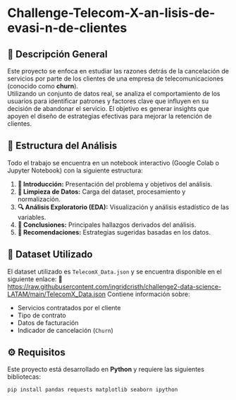 # Challenge-Telecom-X-an-lisis-de-evasi-n-de-clientes

## 🧾 Descripción General

Este proyecto se enfoca en estudiar las razones detrás de la cancelación de servicios por parte de los clientes de una empresa de telecomunicaciones (conocido como **churn**).  
Utilizando un conjunto de datos real, se analiza el comportamiento de los usuarios para identificar patrones y factores clave que influyen en su decisión de abandonar el servicio.
El objetivo es generar insights que apoyen el diseño de estrategias efectivas para mejorar la retención de clientes.

## 🧱 Estructura del Análisis
Todo el trabajo se encuentra en un notebook interactivo (Google Colab o Jupyter Notebook) con la siguiente estructura:
1. **📌 Introducción:** Presentación del problema y objetivos del análisis.
2. **🧹 Limpieza de Datos:** Carga del dataset, procesamiento y normalización.
3. **🔍 Análisis Exploratorio (EDA):** Visualización y análisis estadístico de las variables.
4. **🧠 Conclusiones:** Principales hallazgos derivados del análisis.
5. **🧭 Recomendaciones:** Estrategias sugeridas basadas en los datos.

## 📂 Dataset Utilizado
El dataset utilizado es `TelecomX_Data.json` y se encuentra disponible en el siguiente enlace:
📎 https://raw.githubusercontent.com/ingridcristh/challenge2-data-science-LATAM/main/TelecomX_Data.json
Contiene información sobre:
- Servicios contratados por el cliente  
- Tipo de contrato  
- Datos de facturación  
- Indicador de cancelación (`Churn`)


## ⚙️ Requisitos

Este proyecto está desarrollado en **Python** y requiere las siguientes bibliotecas:

```bash
pip install pandas requests matplotlib seaborn ipython
